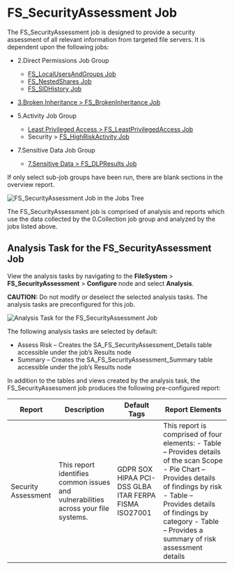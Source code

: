 # FS_SecurityAssessment Job

The FS_SecurityAssessment job is designed to provide a security assessment of all relevant
information from targeted file servers. It is dependent upon the following jobs:

- 2.Direct Permissions Job Group

  - [FS_LocalUsersAndGroups Job](/docs/accessanalyzer/11.6/solutions/file-systems/permissions-analysis.md)
  - [FS_NestedShares Job](/docs/accessanalyzer/11.6/solutions/file-systems/permissions-analysis.md)
  - [FS_SIDHistory Job](/docs/accessanalyzer/11.6/solutions/file-systems/permissions-analysis.md)

- [3.Broken Inheritance > FS_BrokenInheritance Job](/docs/accessanalyzer/11.6/solutions/file-systems/permissions-analysis.md)
- 5.Activity Job Group

  - [Least Privileged Access > FS_LeastPrivilegedAccess Job](/docs/accessanalyzer/11.6/solutions/file-systems/activity-monitoring.md)
  - Security >
    [FS_HighRiskActivity Job](/docs/accessanalyzer/11.6/solutions/file-systems/activity-monitoring.md)

- 7.Sensitive Data Job Group

  - [7.Sensitive Data > FS_DLPResults Job](/docs/accessanalyzer/11.6/solutions/file-systems/permissions-analysis.md)

If only select sub-job groups have been run, there are blank sections in the overview report.

![FS_SecurityAssessment Job in the Jobs Tree](/img/versioned_docs/accessanalyzer_11.6/accessanalyzer/solutions/activedirectory/securityassessmentjobstree.webp)

The FS_SecurityAssessment job is comprised of analysis and reports which use the data collected by
the 0.Collection job group and analyzed by the jobs listed above.

## Analysis Task for the FS_SecurityAssessment Job

View the analysis tasks by navigating to the **FileSystem** > **FS_SecurityAssessment** >
**Configure** node and select **Analysis**.

**CAUTION:** Do not modify or deselect the selected analysis tasks. The analysis tasks are
preconfigured for this job.

![Analysis Task for the FS_SecurityAssessment Job](/img/versioned_docs/accessanalyzer_11.6/accessanalyzer/solutions/activedirectory/securityassessmentanalysis.webp)

The following analysis tasks are selected by default:

- Assess Risk – Creates the SA_FS_SecurityAssessment_Details table accessible under the job’s
  Results node
- Summary – Creates the SA_FS_SecurityAssessment_Summary table accessible under the job’s Results
  node

In addition to the tables and views created by the analysis task, the FS_SecurityAssessment job
produces the following pre-configured report:

| Report              | Description                                                                        | Default Tags                                          | Report Elements                                                                                                                                                                                                                                       |
| ------------------- | ---------------------------------------------------------------------------------- | ----------------------------------------------------- | ----------------------------------------------------------------------------------------------------------------------------------------------------------------------------------------------------------------------------------------------------- |
| Security Assessment | This report identifies common issues and vulnerabilities across your file systems. | GDPR SOX HIPAA PCI-DSS GLBA ITAR FERPA FISMA ISO27001 | This report is comprised of four elements: - Table – Provides details of the scan Scope - Pie Chart – Provides details of findings by risk - Table – Provides details of findings by category - Table – Provides a summary of risk assessment details |
